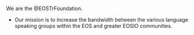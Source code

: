 We are the @EOSTrFoundation.
- Our mission is to increase the bandwidth between the various language speaking groups within the EOS and greater EOSIO communities.
